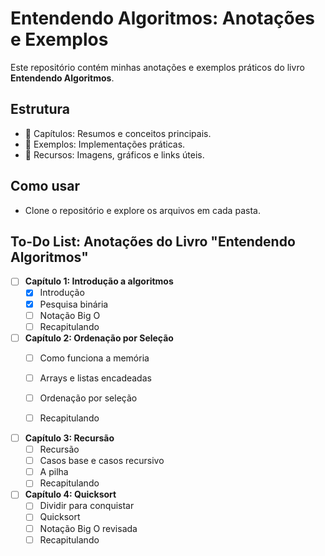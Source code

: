 # Entendendo Algoritmos: Anotações e Exemplos
Este repositório contém minhas anotações e exemplos práticos do livro **Entendendo Algoritmos**.

## Estrutura
- 📁 Capítulos: Resumos e conceitos principais.
- 📁 Exemplos: Implementações práticas.
- 📁 Recursos: Imagens, gráficos e links úteis.

## Como usar
- Clone o repositório e explore os arquivos em cada pasta.

## To-Do List: Anotações do Livro "Entendendo Algoritmos"

- [ ] **Capítulo 1: Introdução a algoritmos**
  - [x] Introdução
  - [x] Pesquisa binária
  - [ ] Notação Big O
  - [ ] Recapitulando

- [ ] **Capítulo 2: Ordenação por Seleção**
  - [ ] Como funciona a memória
  - [ ] Arrays e listas encadeadas
  - [ ] Ordenação por seleção
  - [ ] Recapitulando


- [ ] **Capítulo 3: Recursão**
  - [ ] Recursão
  - [ ] Casos base e casos recursivo
  - [ ] A pilha
  - [ ] Recapitulando

- [ ] **Capítulo 4: Quicksort**
  - [ ] Dividir para conquistar
  - [ ] Quicksort
  - [ ] Notação Big O revisada
  - [ ] Recapitulando
